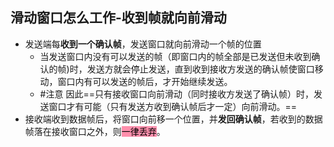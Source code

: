 ## 滑动窗口怎么工作-收到帧就向前滑动
- 发送端每**收到一个确认帧**，发送窗口就向前滑动一个帧的位置
	- 当发送窗口内没有可以发送的帧（即窗口内的帧全部是已发送但未收到确认的帧)时，发送方就会停止发送，直到收到接收方发送的确认帧使窗口移动，窗口内有可以发送的帧后，才开始继续发送。
	- #注意 因此==只有接收窗口向前滑动（同时接收方发送了确认帧）时，发送窗口才有可能（只有发送方收到确认帧后才一定）向前滑动。==
- 接收端收到数据帧后，将窗口向前移一个位置，并**发回确认帧**，若收到的数据帧落在接收窗口之外，则<mark style="background: #FF5582A6;">一律丢弃</mark>。